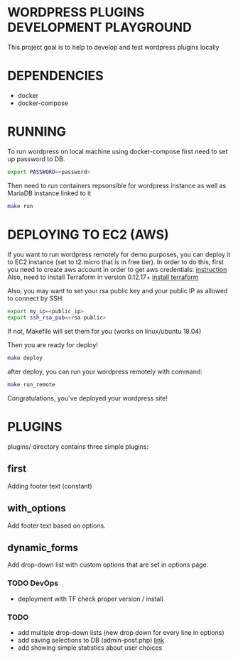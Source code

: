 # WORDPRESS PLUGINS DEVELOPMENT PLAYGROUND

This project goal is to help to develop and test wordpress plugins locally

# DEPENDENCIES

* docker
* docker-compose

# RUNNING

To run wordpress on local machine using docker-compose first need to set up password to DB.

```bash
export PASSWORD=<password>
```

Then need to run containers repsonsible for wordpress instance as well as MariaDB instance linked to it

```bash
make run
```

# DEPLOYING TO EC2 (AWS)

If you want to run wordpress remotely for demo purposes, you can deploy it to EC2 instance (set to t2.micro that is in free tier).
In order to do this, first you need to create aws account in order to get aws credentials: [instruction](https://docs.aws.amazon.com/sdk-for-java/v1/developer-guide/setup-credentials.html)
Also, need to install Terraform in version 0.12.17+ [install terraform](https://learn.hashicorp.com/terraform/getting-started/install.html)

Also, you may want to set your rsa public key and your public IP as allowed to connect by SSH:
```bash
export my_ip=<public_ip>
export ssh_rsa_pub=<rsa public>
```
If not, Makefile will set them for you (works on linux/ubuntu 18.04)

Then you are ready for deploy!

```bash
make deploy
```

after deploy, you can run your wordpress remotely with command:
```bash
make run_remote
``` 
 
 Congratulations, you've deployed your wordpress site!
 
# PLUGINS

plugins/ directory contains three simple plugins:

## first

Adding footer text (constant)

## with_options

Add footer text based on options.

## dynamic_forms

Add drop-down list with custom options that are set in options page.

### TODO DevOps
 
- deployment with TF check proper version / install

### TODO

- add multiple drop-down lists (new drop down for every line in options)
- add saving selections to DB (admin-post.php) [link](https://premium.wpmudev.org/blog/handling-form-submissions/)
- add showing simple statistics about user choices